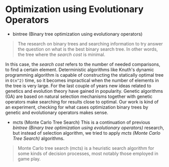 # Optimization using Evolutionary Operators

- bintree (Binary tree optimization using evolutionary operators)
> The research on binary trees and searching information to try answer the question on what is the best binary search tree. In other words, the tree where the _search cost_ is minimal.

In this case, the _search cost_ refers to the number of needed comparisons, to find a certain element.
Deterministic algorithms like Knuth's dynamic programming algorithm is capable of constructing the statically optimal tree in `O(n^2)` time, so it becomes impractical when the number of elements in the tree is very large. For the last couple of years new ideas related to genetics and evolution theory have gained in popularity. Genetic algorithms (GA) are based on natural selection mechanisms together with genetic operators make searching for results close to optimal.
Our work is kind of an experiment, checking for what cases optimization binary trees by genetic and evolutionary operators makes sense.

- mcts (Monte Carlo Tree Search)
This is a continuation of previous _bintree (Binary tree optimization using evolutionary operators)_ research,
but instead of selection algorithm, we tried to apply _mcts (Monte Carlo Tree Search)_ algorithms.

> Monte Carlo tree search (mcts) is a heuristic search algorithm for some kinds of decision processes, most notably those employed in game play.